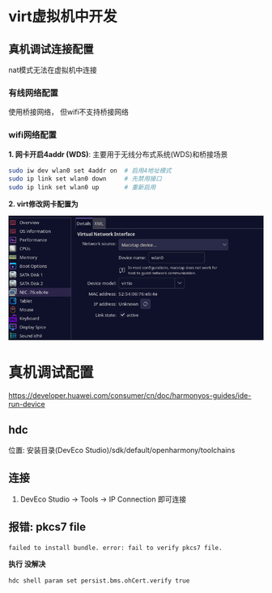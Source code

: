 # virt虚拟机中开发

## 真机调试连接配置

nat模式无法在虚拟机中连接

### 有线网络配置

使用桥接网络， 但wifi不支持桥接网络

### wifi网络配置

**1. 网卡开启4addr (WDS)**: 主要用于无线分布式系统(WDS)和桥接场景
```bash
sudo iw dev wlan0 set 4addr on  # 启用4地址模式
sudo ip link set wlan0 down     # 先禁用接口
sudo ip link set wlan0 up       # 重新启用
```
**2. virt修改网卡配置为**

![](/huawei/img/virt-net.png)

# 真机调试配置

https://developer.huawei.com/consumer/cn/doc/harmonyos-guides/ide-run-device

## hdc

位置: 安装目录(DevEco Studio)/sdk/default/openharmony/toolchains

## 连接

1. DevEco Studio -> Tools -> IP Connection 即可连接

## 报错: pkcs7 file

`failed to install bundle. error: fail to verify pkcs7 file. `

**执行 没解决**

`hdc shell param set persist.bms.ohCert.verify true`